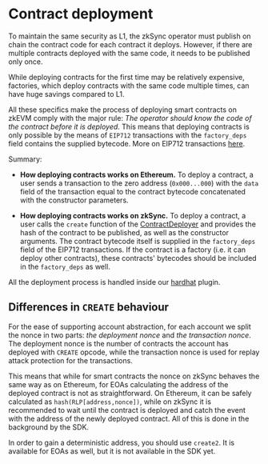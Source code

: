# Contract deployment

To maintain the same security as L1, the zkSync operator must publish on chain the contract code for each contract it deploys. However, if there are multiple contracts deployed with the same code, it needs to be published only once.

While deploying contracts for the first time may be relatively expensive, factories, which deploy contracts with the same code multiple times, can have huge savings compared to L1.

All these specifics make the process of deploying smart contracts on zkEVM comply with the major rule: _The operator should know the code of the contract before it is deployed_. This means that deploying contracts is only possible by the means of `EIP712` transactions with the `factory_deps` field contains the supplied bytecode. More on EIP712 transactions [here](../../api/api.md#eip712).

Summary:

- **How deploying contracts works on Ethereum.**
  To deploy a contract, a user sends a transaction to the zero address (`0x000...000`) with the `data` field of the transaction equal to the contract bytecode concatenated with the constructor parameters.

- **How deploying contracts works on zkSync.**
  To deploy a contract, a user calls the `create` function of the [ContractDeployer](./system-contracts.md#contractdeployer) and provides the hash of the contract to be published, as well as the constructor arguments. The contract bytecode itself is supplied in the `factory_deps` field of the EIP712 transactions. If the contract is a factory (i.e. it can deploy other contracts), these contracts' bytecodes should be included in the `factory_deps` as well.

All the deployment process is handled inside our [hardhat](../../api/hardhat) plugin.

## Differences in `CREATE` behaviour

For the ease of supporting account abstraction, for each account we split the nonce in two parts: _the deployment nonce_ and _the transaction nonce_. The deployment nonce is the number of contracts the account has deployed with `CREATE` opcode, while the transaction nonce is used for replay attack protection for the transactions.

This means that while for smart contracts the nonce on zkSync behaves the same way as on Ethereum, for EOAs calculating the address of the deployed contract is not as straightforward. On Ethereum, it can be safely calculated as `hash(RLP[address,nonce])`, while on zkSync it is recommended to wait until the contract is deployed and catch the event with the address of the newly deployed contract. All of this is done in the background by the SDK.

In order to gain a deterministic address, you should use `create2`. It is available for EOAs as well, but it is not available in the SDK yet.
